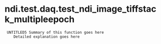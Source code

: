 # ndi.test.daq.test_ndi_image_tiffstack_multipleepoch

```
 UNTITLED5 Summary of this function goes here
    Detailed explanation goes here

```
